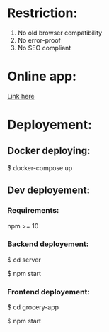 
# Restriction:
1. No old browser compatibility
2. No error-proof
3. No SEO compliant

# Online app:
[Link here](https://infinite-basin-15877.herokuapp.com/)

# Deployement:

## Docker deploying:
$ docker-compose up

## Dev deployement:

### Requirements:
npm >= 10

### Backend deployement:
$ cd server

$ npm start

### Frontend deployement:
$ cd grocery-app

$ npm start
